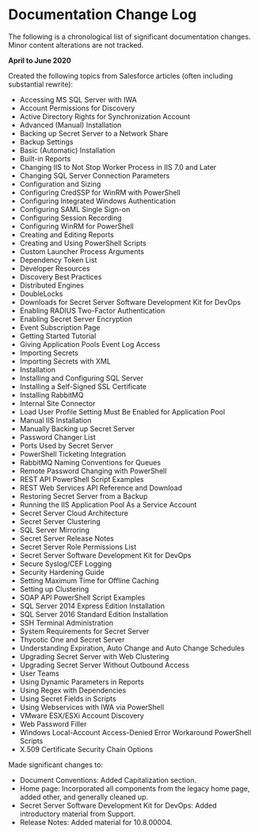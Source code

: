 [title]: # (Documentation Change Log)
[tags]: # (Release Notes,documentation)
[priority]: #
[display]: # (search,content,print)

# Documentation Change Log

The following is a chronological list of significant documentation changes. Minor content alterations are not tracked.

**April to June 2020**

Created the following topics from Salesforce articles (often including substantial rewrite):

- Accessing MS SQL Server with IWA
- Account Permissions for Discovery
- Active Directory Rights for Synchronization Account
- Advanced (Manual) Installation
- Backing up Secret Server to a Network Share
- Backup Settings
- Basic (Automatic) Installation
- Built-in Reports
- Changing IIS to Not Stop Worker Process in IIS 7.0 and Later
- Changing SQL Server Connection Parameters
- Configuration and Sizing
- Configuring CredSSP for WinRM with PowerShell
- Configuring Integrated Windows Authentication
- Configuring SAML Single Sign-on
- Configuring Session Recording
- Configuring WinRM for PowerShell
- Creating and Editing Reports
- Creating and Using PowerShell Scripts
- Custom Launcher Process Arguments
- Dependency Token List
- Developer Resources
- Discovery Best Practices
- Distributed Engines
- DoubleLocks
- Downloads for Secret Server Software Development Kit for DevOps
- Enabling RADIUS Two-Factor Authentication
- Enabling Secret Server Encryption
- Event Subscription Page
- Getting Started Tutorial
- Giving Application Pools Event Log Access
- Importing Secrets
- Importing Secrets with XML
- Installation
- Installing and Configuring SQL Server
- Installing a Self-Signed SSL Certificate
- Installing RabbitMQ
- Internal Site Connector
- Load User Profile Setting Must Be Enabled for Application Pool
- Manual IIS Installation
- Manually Backing up Secret Server
- Password Changer List
- Ports Used by Secret Server
- PowerShell Ticketing Integration
- RabbitMQ Naming Conventions for Queues
- Remote Password Changing with PowerShell
- REST API PowerShell Script Examples
- REST Web Services API Reference and Download
- Restoring Secret Server from a Backup
- Running the IIS Application Pool As a Service Account
- Secret Server Cloud Architecture
- Secret Server Clustering
- SQL Server Mirroring
- Secret Server Release Notes
- Secret Server Role Permissions List
- Secret Server Software Development Kit for DevOps
- Secure Syslog/CEF Logging
- Security Hardening Guide
- Setting Maximum Time for Offline Caching
- Setting up Clustering
- SOAP API PowerShell Script Examples
- SQL Server 2014 Express Edition Installation
- SQL Server 2016 Standard Edition Installation
- SSH Terminal Administration
- System Requirements for Secret Server
- Thycotic One and Secret Server
- Understanding Expiration, Auto Change and Auto Change Schedules
- Upgrading Secret Server with Web Clustering
- Upgrading Secret Server Without Outbound Access
- User Teams
- Using Dynamic Parameters in Reports
- Using Regex with Dependencies
- Using Secret Fields in Scripts
- Using Webservices with IWA via PowerShell
- VMware ESX/ESXi Account Discovery
- Web Password Filler
- Windows Local-Account Access-Denied Error Workaround PowerShell Scripts
- X.509 Certificate Security Chain Options

Made significant changes to:
- Document Conventions: Added Capitalization section.
- Home page: Incorporated all components from the legacy home page, added other, and generally cleaned up.
- Secret Server Software Development Kit for DevOps: Added introductory material from Support.
- Release Notes: Added material for 10.8.00004.